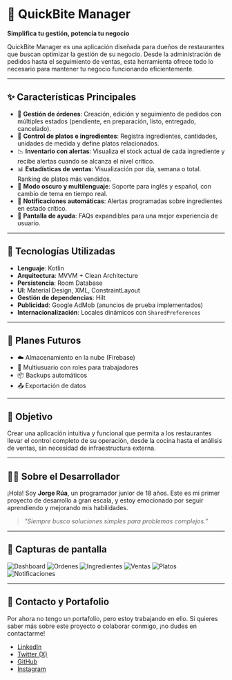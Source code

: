 # 🍴 QuickBite Manager  

**Simplifica tu gestión, potencia tu negocio**  

QuickBite Manager es una aplicación diseñada para dueños de restaurantes que buscan optimizar la gestión de su negocio. Desde la administración de pedidos hasta el seguimiento de ventas, esta herramienta ofrece todo lo necesario para mantener tu negocio funcionando eficientemente.  

---

## ✨ **Características Principales**  
- 🧾 **Gestión de órdenes**: Creación, edición y seguimiento de pedidos con múltiples estados (pendiente, en preparación, listo, entregado, cancelado).
- 🍳 **Control de platos e ingredientes**: Registra ingredientes, cantidades, unidades de medida y define platos relacionados.
- 📉 **Inventario con alertas**: Visualiza el stock actual de cada ingrediente y recibe alertas cuando se alcanza el nivel crítico.
- 📊 **Estadísticas de ventas**: Visualización por día, semana o total. Ranking de platos más vendidos.
- 🌙 **Modo oscuro y multilenguaje**: Soporte para inglés y español, con cambio de tema en tiempo real.
- 🔔 **Notificaciones automáticas**: Alertas programadas sobre ingredientes en estado crítico.
- 💬 **Pantalla de ayuda**: FAQs expandibles para una mejor experiencia de usuario.
---

## 🧰 Tecnologías Utilizadas

- **Lenguaje**: Kotlin
- **Arquitectura**: MVVM + Clean Architecture
- **Persistencia**: Room Database
- **UI**: Material Design, XML, ConstraintLayout
- **Gestión de dependencias**: Hilt
- **Publicidad**: Google AdMob (anuncios de prueba implementados)
- **Internacionalización**: Locales dinámicos con `SharedPreferences`

---

## 🚀 Planes Futuros

- ☁️ Almacenamiento en la nube (Firebase)
- 👥 Multiusuario con roles para trabajadores
- 📦 Backups automáticos
- 📤 Exportación de datos
  
---


## 🎯 Objetivo

Crear una aplicación intuitiva y funcional que permita a los restaurantes llevar el control completo de su operación, desde la cocina hasta el análisis de ventas, sin necesidad de infraestructura externa.

---

## 🙋‍♂️ **Sobre el Desarrollador**  
¡Hola! Soy **Jorge Rúa**, un programador junior de 18 años. Este es mi primer proyecto de desarrollo a gran escala, y estoy emocionado por seguir aprendiendo y mejorando mis habilidades.  

> _"Siempre busco soluciones simples para problemas complejos."_  

---

## 📸 Capturas de pantalla 

![Dashboard](https://github.com/user-attachments/assets/b07e02a4-d608-446a-89fe-074365e30f2b)
![Ordenes](https://github.com/user-attachments/assets/63ef59a7-7f83-4cfa-9385-07002504bdf1)
![Ingredientes](https://github.com/user-attachments/assets/da18511c-b6e2-4862-bb66-969ab69bef9b)
![Ventas](https://github.com/user-attachments/assets/92881063-41f0-450a-ad93-9da1e1349a9b)
![Platos](https://github.com/user-attachments/assets/697fde2d-778c-4d88-8710-5ac261a5aacd)
![Notificaciones](https://github.com/user-attachments/assets/5e73a22f-7fd5-4c90-b522-28c8c2132d61)

---

## 📩 **Contacto y Portafolio**  
Por ahora no tengo un portafolio, pero estoy trabajando en ello. Si quieres saber más sobre este proyecto o colaborar conmigo, ¡no dudes en contactarme!  
- [LinkedIn](https://www.linkedin.com/in/jorge-rua-vera-42904134b/)
- [Twitter (X)](https://x.com/york_ruve)  
- [GitHub](https://github.com/yorkruv)
- [Instagram](https://www.instagram.com/york_ruve/)
